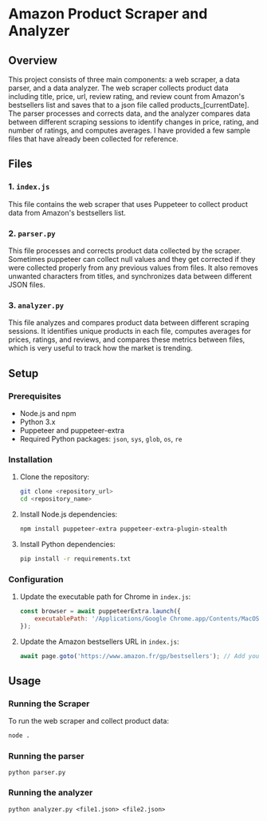 # Amazon Product Scraper and Analyzer

## Overview

This project consists of three main components: a web scraper, a data parser, and a data analyzer. The web scraper collects product data including title, price, url, review rating, and review count from Amazon's bestsellers list and saves that to a json file called products_[currentDate]. The parser processes and corrects data, and the analyzer compares data between different scraping sessions to identify changes in price, rating, and number of ratings, and computes averages. I have provided a few sample files that have already been collected for reference.

## Files

### 1. `index.js`

This file contains the web scraper that uses Puppeteer to collect product data from Amazon's bestsellers list.

### 2. `parser.py`

This file processes and corrects product data collected by the scraper. Sometimes puppeteer can collect null values and they get corrected if they were collected properly from any previous values from files. It also removes unwanted characters from titles, and synchronizes data between different JSON files.

### 3. `analyzer.py`

This file analyzes and compares product data between different scraping sessions. It identifies unique products in each file, computes averages for prices, ratings, and reviews, and compares these metrics between files, which is very useful to track how the market is trending. 

## Setup

### Prerequisites

- Node.js and npm
- Python 3.x
- Puppeteer and puppeteer-extra
- Required Python packages: `json`, `sys`, `glob`, `os`, `re`

### Installation

1. Clone the repository:
    ```bash
    git clone <repository_url>
    cd <repository_name>
    ```

2. Install Node.js dependencies:
    ```bash
    npm install puppeteer-extra puppeteer-extra-plugin-stealth
    ```

3. Install Python dependencies:
    ```bash
    pip install -r requirements.txt
    ```

### Configuration

1. Update the executable path for Chrome in `index.js`:
    ```javascript
    const browser = await puppeteerExtra.launch({
        executablePath: '/Applications/Google Chrome.app/Contents/MacOS/Google Chrome', // Add your browser's executable path here
    });
    ```

2. Update the Amazon bestsellers URL in `index.js`:
    ```javascript
    await page.goto('https://www.amazon.fr/gp/bestsellers'); // Add your Amazon bestseller's list link here
    ```

## Usage

### Running the Scraper

To run the web scraper and collect product data:
```bash
node .
```

### Running the parser
```
python parser.py
```

### Running the analyzer
```
python analyzer.py <file1.json> <file2.json>
```
